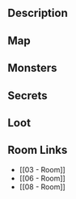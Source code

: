 
## Description

## Map

## Monsters

## Secrets

## Loot

## Room Links

*  [[03 - Room]]
*  [[06 - Room]]
*  [[08 - Room]]